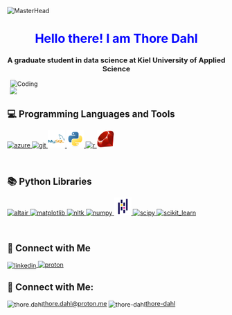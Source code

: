 ![MasterHead](https://github.com/thore-dahl/thore-dahl/assets/130995551/8ab2eebe-86f3-4422-a831-080befd0044e)
<h1 align="center" style="color:blue">Hello there! I am Thore Dahl</h1>
<h3 align="center">A graduate student in data science at Kiel University of Applied Science</h3>
<img align="right" alt="Coding" width="497" src="https://media1.giphy.com/media/v1.Y2lkPTc5MGI3NjExYjY0dm9pwbwOWg5ODRxeHppNDNub3R0MzYzMGZ3ZGZjbWdtYjhoMGMxZiZlcD12MV9pbnRlcm5hbF9naWZfYnlfaWQmY3Q9Zw/qgQUggAC3Pfv687qPC/giphy.gif">
<a href="https://github.com/thore-dahl/Coursework">
  <img align="right" src="https://github-readme-stats.vercel.app/api/pin/?username=thore-dahl&repo=Coursework&title_color=ffffff&text_color=ffffff&icon_color=ffffff&bg_color=003140&border_radius=0" style="width: 498px;"/>
</a>
<br><br>
<p align="left"> 
  <h2>💻 Programming Languages and Tools</h2>
  <a href="https://azure.microsoft.com/en-in/" target="_blank" rel="noreferrer">
    <img src="https://www.vectorlogo.zone/logos/microsoft_azure/microsoft_azure-icon.svg" alt="azure" width="40" height="40"/>
  </a> 
  <a href="https://git-scm.com/" target="_blank" rel="noreferrer"> 
    <img src="https://www.vectorlogo.zone/logos/git-scm/git-scm-icon.svg" alt="git" width="40" height="40"/> 
  </a> 
  <a href="https://www.mysql.com/" target="_blank" rel="noreferrer"> 
    <img src="https://raw.githubusercontent.com/devicons/devicon/master/icons/mysql/mysql-original-wordmark.svg" alt="mysql" width="40" height="40"/> 
  </a>
  <a href="https://www.python.org" target="_blank" rel="noreferrer"> 
    <img src="https://raw.githubusercontent.com/devicons/devicon/master/icons/python/python-original.svg" alt="python" width="40" height="40"/> 
  </a>
  <a href="https://www.r-project.org" target="_blank" rel="noreferrer"> 
    <img src="https://www.vectorlogo.zone/logos/r-project/r-project-official.svg" alt="r" width="40" height="40"/> 
  </a>
  <a href="https://www.ruby-lang.org/en/" target="_blank" rel="noreferrer"> 
    <img src="https://raw.githubusercontent.com/devicons/devicon/master/icons/ruby/ruby-original.svg" alt="ruby" width="40" height="40"/> 
  </a>
</p>
<br>
<p align="left"> 
  <h2>📚 Python Libraries</h2>
  <a href="https://altair-viz.github.io" target="_blank" rel="noreferrer"> 
    <img src="https://avatars.githubusercontent.com/u/22396732?s=200&v=4" alt="altair" width="40" height="40"/> 
  </a>
  <a href="https://matplotlib.org" target="_blank" rel="noreferrer"> 
    <img src="https://raw.githubusercontent.com/valohai/ml-logos/d8dfb916e50a93a41f3b1ed2ca7bd3dbc77030a2/matplotlib.svg" alt="matplotlib" width="40" height="40"/> 
  </a>
  <a href="https://www.nltk.org" target="_blank" rel="noreferrer"> 
    <img src="https://github.com/thore-dahl/thore-dahl/assets/130995551/3eca14bd-4577-4637-9df6-55fbb2172e86" alt="nltk" width="40" height="40"/> 
  </a>
  <a href="https://numpy.org" target="_blank" rel="noreferrer"> 
    <img src="https://www.vectorlogo.zone/logos/numpy/numpy-icon.svg" alt="numpy" width="40" height="40"/> 
  </a>
  <a href="https://pandas.pydata.org/" target="_blank" rel="noreferrer"> 
    <img src="https://raw.githubusercontent.com/devicons/devicon/2ae2a900d2f041da66e950e4d48052658d850630/icons/pandas/pandas-original.svg" alt="pandas" width="40" height="40"/> 
  </a>
  <a href="https://scipy.org" target="_blank" rel="noreferrer"> 
    <img src="https://raw.githubusercontent.com/valohai/ml-logos/d8dfb916e50a93a41f3b1ed2ca7bd3dbc77030a2/scipy.svg" alt="scipy" width="40" height="40"/> 
  </a>
  <a href="https://scikit-learn.org/" target="_blank" rel="noreferrer"> 
    <img src="https://upload.wikimedia.org/wikipedia/commons/0/05/Scikit_learn_logo_small.svg" alt="scikit_learn" width="40" height="40"/> 
  </a>
</p>
<br>
<p align="left"> 
  <h2>💫 Connect with Me</h2>
  <a href="https://linkedin.com/in/thore-dahl" target="_blank">
    <img align="center" src="https://raw.githubusercontent.com/rahuldkjain/github-profile-readme-generator/master/src/images/icons/Social/linked-in-alt.svg" alt="linkedin" height="40" width="40"/>
  </a>
  <a href="mailto:thore.dahl@protonmail.com" target="_blank">
    <img src="https://raw.githubusercontent.com/simple-icons/simple-icons/981a47601ec59564a550dcf72bf87ed4b7101780/icons/proton.svg" alt="proton" height="40" width="40" />
  </a>

</p>


## 💫 Connect with Me:  
<img align="center" src="https://github.com/thore-dahl/thore-dahl/assets/130995551/9ed58804-0624-4d86-a4f1-a8b21d1a9ad5" alt="thore.dahl" height="30" width="40" /><a href="mailto:thore.dahl@proton.me">thore.dahl@proton.me</a>
<img align="center" src="https://raw.githubusercontent.com/rahuldkjain/github-profile-readme-generator/master/src/images/icons/Social/linked-in-alt.svg" alt="thore-dahl" height="30" width="40" /><a href="https://linkedin.com/in/thore-dahl">thore-dahl</a>
<br><br>
</div>


  

  
